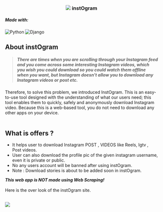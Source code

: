 <h3 align="center">  
  <img src="https://ik.imagekit.io/tfme5aczhhf/instogram/tr:w-50/logonew_WCIx83kQM.png?updatedAt=1629962161668"/> instOgram
</h3>

##### Made with:

![Python](https://img.shields.io/badge/python-3670A0?style=for-the-badge&logo=python&logoColor=ffdd54)
![Django](https://img.shields.io/badge/django-%23092E20.svg?style=for-the-badge&logo=django&logoColor=white)

## About instOgram
> ##### There are times when you are scrolling through your Instagram feed and you come across some interesting Instagram videos, which you wish you could download so you could watch them offline when you want, but Instagram doesn't allow you to download any Instagram videos or post etc.
Therefore, to solve this problem, we introduced InstOgram. This is an easy-to-use tool designed with the understanding of what our users need; this tool enables them
to quickly, safely and anonymously download Instagram video. 
Because this is a web-based tool, you do not need to download any other apps on your device.
<br/> <br/>
## What is offers ?
- It helps user to download Instagram POST , VIDEOS like Reels, Igtv , Post videos.
- User can also download the profile pic of the given instagram username, even it is private or public.
- No any users account will be banned after using instOgram.
- Note : Download stories is about to be added soon in instOgram. <br/>

***This web app is NOT made using Web Scraping!***
<br/> <br/>
Here is the over look of the instOgram site.
<br/> <br/>

![](https://ik.imagekit.io/tfme5aczhhf/instogram/instogram-update_FCC317AoF.png)
